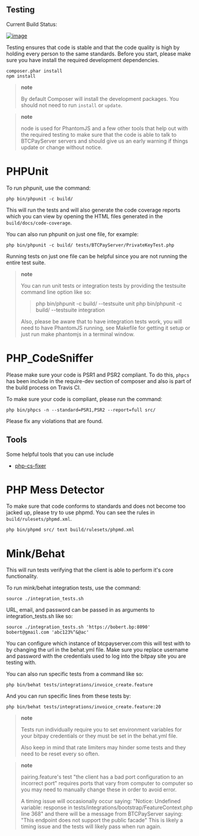 ##  Testing
Current Build Status:

[![image](https://travis-ci.org/btcpayserver/php-bitpay-client.svg?branch=master)](https://travis-ci.org/btcpayserver/php-bitpay-client)

Testing ensures that code is stable and that the code quality is high by
holding every person to the same standards. Before you start, please
make sure you have install the required development dependencies.

``` {.sourceCode .bash}
composer.phar install
npm install
```

> **note**
>
> By default Composer will install the development packages. You should
> not need to run `install` or `update`.

> **note**
>
> node is used for PhantomJS and a few other tools that help out with
> the required testing to make sure that the code is able to talk to
> BTCPayServer servers and should give us an early warning if things update or
> change without notice.

PHPUnit
=======

To run phpunit, use the command:

``` {.sourceCode .bash}
php bin/phpunit -c build/
```

This will run the tests and will also generate the code coverage reports
which you can view by opening the HTML files generated in the
`build/docs/code-coverage`.

You can also run phpunit on just one file, for example:

``` {.sourceCode .bash}
php bin/phpunit -c build/ tests/BTCPayServer/PrivateKeyTest.php
```

Running tests on just one file can be helpful since you are not running
the entire test suite.

> **note**
>
> You can run unit tests or integration tests by providing the testsuite
> command line option like so:
>
> > php bin/phpunit -c build/ --testsuite unit php bin/phpunit -c
> > build/ --testsuite integration
>
> Also, please be aware that to have integration tests work, you will
> need to have PhantomJS running, see Makefile for getting it setup or
> just run make phantomjs in a terminal window.

PHP\_CodeSniffer
================

Please make sure your code is PSR1 and PSR2 compliant. To do this,
`phpcs` has been include in the require-dev section of composer and also
is part of the build process on Travis CI.

To make sure your code is compliant, please run the command:

``` {.sourceCode .bash}
php bin/phpcs -n --standard=PSR1,PSR2 --report=full src/
```

Please fix any violations that are found.

Tools
-----

Some helpful tools that you can use include

-   [php-cs-fixer](https://github.com/fabpot/PHP-CS-Fixer)

PHP Mess Detector
=================

To make sure that code conforms to standards and does not become too
jacked up, please try to use phpmd. You can see the rules in
`build/rulesets/phpmd.xml`.

``` {.sourceCode .bash}
php bin/phpmd src/ text build/rulesets/phpmd.xml
```

Mink/Behat
==========

This will run tests verifying that the client is able to perform it's
core functionality.

To run mink/behat integration tests, use the command:

``` {.sourceCode .bash}
source ./integration_tests.sh
```

URL, email, and password can be passed in as arguments to
integration\_tests.sh like so:

``` {.sourceCode .}
source ./integration_tests.sh 'https://bobert.bp:8090' bobert@gmail.com 'abc123%^&@ac'
```

You can configure which instance of btcpayserver.com this will test with to by
changing the url in the behat.yml file. Make sure you replace username
and password with the credentials used to log into the bitpay site you
are testing with.

You can also run specific tests from a command like so:

``` {.sourceCode .bash}
php bin/behat tests/integrations/invoice_create.feature
```

And you can run specific lines from these tests by:

``` {.sourceCode .bash}
php bin/behat tests/integrations/invoice_create.feature:20
```

> **note**
>
> Tests run individually require you to set environment variables for
> your bitpay credentials or they must be set in the behat.yml file.
>
> Also keep in mind that rate limiters may hinder some tests and they
> need to be reset every so often.

> **note**
>
> pairing.feature's test "the client has a bad port configuration to an
> incorrect port" requires ports that vary from computer to computer so
> you may need to manually change these in order to avoid error.
>
> A timing issue will occasionally occur saying: "Notice: Undefined
> variable: response in tests/integrations/bootstrap/FeatureContext.php
> line 368" and there will be a message from BTCPayServer saying: "This
> endpoint does not support the public facade" This is likely a timing
> issue and the tests will likely pass when run again.
